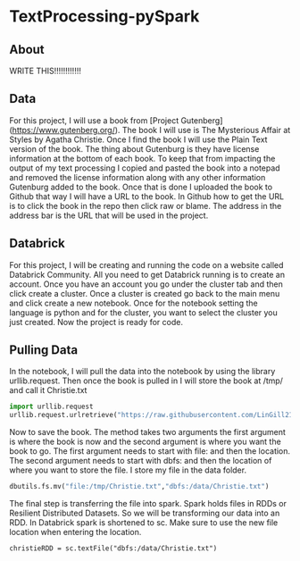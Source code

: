 # TextProcessing-pySpark
## About
WRITE THIS!!!!!!!!!!!!

## Data
For this project, I will use a book from [Project Gutenberg] (https://www.gutenberg.org/). The book I will use is The Mysterious Affair at Styles by Agatha Christie.
Once I find the book I will use the Plain Text version of the book. The thing about Gutenburg is they have license information at the bottom of each book. To keep that from
impacting the output of my text processing I copied and pasted the book into a notepad and removed the license information along with any other information Gutenburg added to 
the book. Once that is done I uploaded the book to Github that way I will have a URL to the book. In Github how to get the URL is to click the book in the repo then click raw or 
blame. The address in the address bar is the URL that will be used in the project.

## Databrick
For this project, I will be creating and running the code on a website called Databrick Community.
All you need to get Databrick running is to create an account. Once you have an account you go under the cluster tab and then click create a cluster.
Once a cluster is created go back to the main menu and click create a new notebook. Once for the notebook setting the language is python and for the cluster, you want to select 
the cluster you just created. Now the project is ready for code. 

## Pulling Data
In the notebook, I will pull the data into the notebook by using the library urllib.request. Then once the book is pulled in I will store the book at /tmp/ and call it Christie.txt
``` python
import urllib.request
urllib.request.urlretrieve("https://raw.githubusercontent.com/LinGill21/TextProcessing-pySpark/main/TheMysteriousAffairatStyles.txt" , "/tmp/Christie.txt")
```
Now to save the book. The method takes two arguments the first argument is where the book is now and the second argument is where you want the book to go. The first argument needs to start with file: and then the location. The second argument needs to start with dbfs: and then the location of where you want to store the file. I store my file in the data folder.
```python
dbutils.fs.mv("file:/tmp/Christie.txt","dbfs:/data/Christie.txt")
```
The final step is transferring the file into spark. Spark holds files in RDDs or Resilient Distributed Datasets. So we will be transforming our data into an RDD.
In Databrick spark is shortened to sc. Make sure to use the new file location when entering the location.
```
christieRDD = sc.textFile("dbfs:/data/Christie.txt")
```


